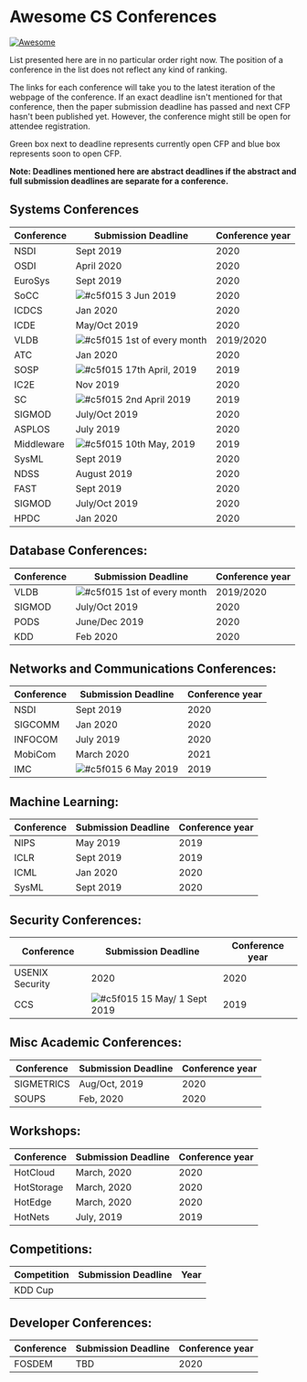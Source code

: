 Awesome CS Conferences
=============================

[![Awesome](https://awesome.re/badge.svg)](https://awesome.re)

List presented here are in no particular order right now.
The position of a conference in the list does not reflect any kind of ranking.

The links for each conference will take you to the latest iteration of the webpage of the conference. If an exact deadline isn't mentioned for that conference, then the paper submission deadline has passed and next CFP hasn't been published yet. However, the conference might still be open for attendee registration.

Green box next to deadline represents currently open CFP and blue box represents soon to open CFP.

**Note: Deadlines mentioned here are abstract deadlines if the abstract and full submission deadlines are separate for a conference.**

Systems Conferences
---------------
| Conference| Submission Deadline | Conference year|
|-----------|-------------------------------|------|
|NSDI|Sept 2019|2020|
|OSDI|April 2020|2020|
|EuroSys|Sept 2019|2020|
|SoCC|![#c5f015](https://placehold.it/15/c5f015/000000?text=+) 3 Jun 2019|2020|
|ICDCS|Jan 2020|2020|
|ICDE|May/Oct 2019|2020|
|VLDB|![#c5f015](https://placehold.it/15/c5f015/000000?text=+) 1st of every month|2019/2020|
|ATC|Jan 2020|2020|
|SOSP|![#c5f015](https://placehold.it/15/c5f015/000000?text=+) 17th April, 2019|2019|
|IC2E|Nov 2019|2020|
|SC|![#c5f015](https://placehold.it/15/c5f015/000000?text=+) 2nd April 2019|2019|
|SIGMOD|July/Oct 2019|2020|
|ASPLOS|July 2019|2020|
|Middleware|![#c5f015](https://placehold.it/15/c5f015/000000?text=+) 10th May, 2019|2019|
|SysML|Sept 2019|2020|
|NDSS|August 2019|2020|
|FAST|Sept 2019|2020|
|SIGMOD|July/Oct 2019|2020|
|HPDC|Jan 2020|2020|

Database Conferences:
---------------------
| Conference| Submission Deadline | Conference year|
|-----------|-------------------------------|------|
|VLDB|![#c5f015](https://placehold.it/15/c5f015/000000?text=+) 1st of every month|2019/2020|
|SIGMOD|July/Oct 2019|2020|
|PODS|June/Dec 2019|2020|
|KDD|Feb 2020|2020|

Networks and Communications Conferences:
---------------------
| Conference| Submission Deadline | Conference year|
|-----------|-------------------------------|------|
|NSDI|Sept 2019|2020|
|SIGCOMM|Jan 2020|2020|
|INFOCOM|July 2019|2020|
|MobiCom|March 2020|2021|
|IMC|![#c5f015](https://placehold.it/15/c5f015/000000?text=+) 6 May 2019|2019|


Machine Learning:
----------------
| Conference| Submission Deadline | Conference year|
|-----------|-------------------------------|------|
|NIPS|May 2019|2019|
|ICLR|Sept 2019|2019|
|ICML|Jan 2020|2020|
|SysML|Sept 2019|2020|

Security Conferences:
---------------------
| Conference| Submission Deadline | Conference year|
|-----------|-------------------------------|------|
|USENIX Security| 2020 |2020|
|CCS|![#c5f015](https://placehold.it/15/c5f015/000000?text=+) 15 May/ 1 Sept 2019|2019|

Misc Academic Conferences:
----------
| Conference| Submission Deadline | Conference year|
|-----------|-------------------------------|------|
|SIGMETRICS|Aug/Oct, 2019|2020|
|SOUPS| Feb, 2020|2020|

Workshops:
----------
| Conference| Submission Deadline | Conference year|
|-----------|-------------------------------|------|
|HotCloud|March, 2020|2020|
|HotStorage|March, 2020|2020|
|HotEdge|March, 2020|2020|
|HotNets| July, 2019|2019|

Competitions:
-------------
| Competition | Submission Deadline | Year|
|-----------|-------------------------------|------|
|KDD Cup|||

Developer Conferences:
---------------------
| Conference| Submission Deadline | Conference year|
|-----------|-------------------------------|------|
|FOSDEM|TBD|2020|
